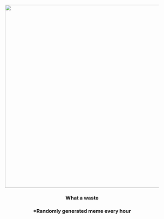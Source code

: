 <p align="center">
        <img src="https://i.redd.it/49ufy3q85vn91.gif" width="600" height="600">
        </p>
        <h3 align="center">What a waste</h3>
        <h3 align="center">*Randomly generated meme every hour</h3>
    